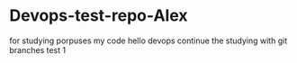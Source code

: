 # Devops-test-repo-Alex
for studying porpuses
my code hello devops
continue the studying
with git branches
test 1
